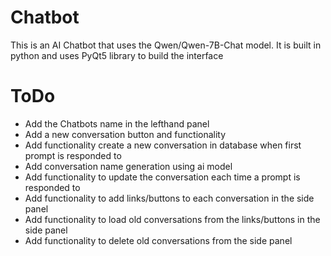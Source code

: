 # Chatbot
This is an AI Chatbot that uses the Qwen/Qwen-7B-Chat model. It is built in python and uses PyQt5 library to build the interface

# ToDo
- Add the Chatbots name in the lefthand panel
- Add a new conversation button and functionality
- Add functionality create a new conversation in database when first prompt is responded to 
- Add conversation name generation using ai model
- Add functionality to update the conversation each time a prompt is responded to
- Add functionality to add links/buttons to each conversation in the side panel
- Add functionality to load old conversations from the links/buttons in the side panel
- Add functionality to delete old conversations from the side panel